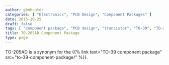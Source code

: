 ```yaml
---
author: gbmhunter
categories: [ "Electronics", "PCB Design", "Component Packages" ]
date: 2015-10-25
draft: false
tags: [ "component package", "PCB design", "transistor", "TO-39", "TO-205AD" ]
title: TO-205AD Component Package
type: page
---
```


TO-205AD is a synonym for the {{% link text="TO-39 component package" src="to-39-component-package/" %}}.
